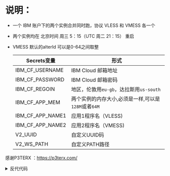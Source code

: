 # 说明：
* 一个 IBM 账户下的两个实例合并同时跑，协议 VLESS 和 VMESS 各一个
* 两个实例均在 北京时间 周三 5：15（UTC 周二 21：15）  重启
* VMESS 默认的alterId 可以是0-64之间取整

  | Secrets变量 | 形式 |
  | --------------------- | ----------- |
  | IBM_CF_USERNAME      | IBM Cloud 邮箱地址 |
  | IBM_CF_PASSWORD | IBM Cloud 邮箱密码 |
  | IBM_CF_REGOIN | 地区，伦敦用`eu-gb`，达拉斯用`us-south`|
  | IBM_CF_APP_MEM |  两个实例的内存大小,必须是一样,可以是`128M`或者`64M` |
  | IBM_CF_APP_NAME1 | 应用1程序名（VLESS)|
  | IBM_CF_APP_NAME2 | 应用2程序名（VMESS)|
  | V2_UUID | 自定义UUID码 |
  | V2_WS_PATH | 自定义PATH路径 |
  
感谢P3TERX ：https://p3terx.com/


<details>
<summary>反代代码</summary>

```js
addEventListener(
	"fetch",event => {
		let url=new URL(event.request.url);
		url.hostname="应用app名";
		url.pathname ="路径";
		let request=new Request(url,event.request);
		event. respondWith(
			fetch(request)
		)
	}
)
```
</details>
